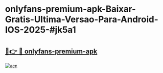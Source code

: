 # onlyfans-premium-apk-Baixar-Gratis-Ultima-Versao-Para-Android-IOS-2025-#jk5a1

# <h2><a href="https://ainizakaria.my?title=onlyfans-premium-apk&ref=25M">🔗👉 🔴 onlyfans-premium-apk</a></h2>

[![acn](https://github.com/user-attachments/assets/0f9c940e-d8b0-45ae-aac7-cd30a18b3e1c)](https://ainizakaria.my?title=onlyfans-premium-apk&ref=25M)

